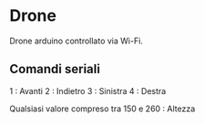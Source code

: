 # Drone
Drone arduino controllato via Wi-Fi.

## Comandi seriali

1 : Avanti
2 : Indietro 
3 : Sinistra 
4 : Destra 

Qualsiasi valore compreso tra 150 e 260 : Altezza
